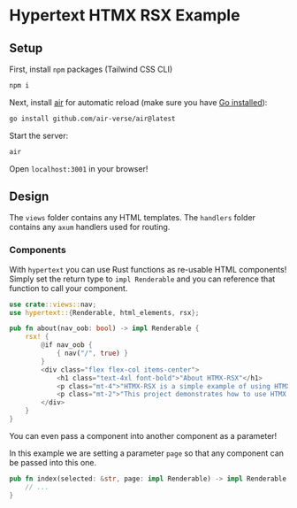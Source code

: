 # Hypertext HTMX RSX Example

## Setup

First, install `npm` packages (Tailwind CSS CLI)

```sh
npm i
```

Next, install [air](https://github.com/air-verse/air) for automatic reload (make sure you have [Go installed](https://go.dev/doc/install)):

```sh
go install github.com/air-verse/air@latest
```

Start the server:

```sh
air
```

Open `localhost:3001` in your browser!

## Design

The `views` folder contains any HTML templates.
The `handlers` folder contains any `axum` handlers used for routing.

### Components

With `hypertext` you can use Rust functions as re-usable HTML components!  Simply set the return type to `impl Renderable` and you can
reference that function to call your component.

```rust
use crate::views::nav;
use hypertext::{Renderable, html_elements, rsx};

pub fn about(nav_oob: bool) -> impl Renderable {
    rsx! {
        @if nav_oob {
            { nav("/", true) }
        } 
        <div class="flex flex-col items-center">
            <h1 class="text-4xl font-bold">"About HTMX-RSX"</h1>
            <p class="mt-4">"HTMX-RSX is a simple example of using HTMX with RSX."</p>
            <p class="mt-2">"This project demonstrates how to use HTMX for dynamic content loading in a Rust web application."</p>
        </div>
    }
}
```

You can even pass a component into another component as a parameter!

In this example we are setting a parameter `page` so that any component can be passed into this one.

```rust
pub fn index(selected: &str, page: impl Renderable) -> impl Renderable {
    // ...
}
```
